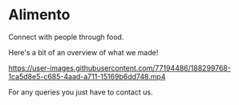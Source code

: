 # Alimento

Connect with people through food.

Here's a bit of an overview of what we made! 

https://user-images.githubusercontent.com/77194486/188299768-1ca5d8e5-c685-4aad-a711-15169b6dd748.mp4

For any queries you just have to contact us.
